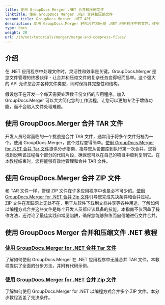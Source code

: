 ```yaml
---
title: 使用 GroupDocs Merger .NET 合并和压缩文件
linktitle: 使用 GroupDocs Merger .NET 合并和压缩文件
second_title: GroupDocs.Merger .NET API
description: 使用 GroupDocs.Merger 轻松合并和压缩 .NET 应用程序中的文件。逐步探索合并 TAR 和 ZIP 文件的教程。
type: docs
weight: 20
url: /zh/net/tutorials/merger/merge-and-compress-files/
---
```

## 介绍

在 .NET 应用程序中处理文件时，灵活性和效率是关键。GroupDocs.Merger 是您文件管理的终极伙伴 - 让合并和压缩文件的复杂任务变得轻而易举。这个强大的 API 允许您合并各种文件类型，同时保持其完整性和结构。

假设您正在开发一个每天需要处理数千份文档的应用程序。加入 GroupDocs.Merger 可以大大简化您的工作流程，让您可以更加专注于增值功能，而不会陷入文件处理难题。

## 使用 GroupDocs.Merger 合并 TAR 文件

开发人员经常面临的一个挑战是合并 TAR 文件，通常用于将多个文件归档为一个。使用 GroupDocs.Merger，这个过程变得简单。[使用 GroupDocs.Merger for .NET 合并 Tar 文件](./merge-tar-files/)提供分步指南，指导您从设置库到执行第一次合并。您将找到说明该过程每个部分的代码片段，确保您可以在自己的项目中顺利复制它。在本教程结束时，您将能够有效地管理和合并 TAR 文件。

## 使用 GroupDocs.Merger 合并 ZIP 文件

和 TAR 文件一样，管理 ZIP 文件在许多应用程序中也是必不可少的。[使用 GroupDocs.Merger for .NET 合并 Zip 文件](./merge-zip-files/)引导您完成先决条件和合并过程。ZIP 文件在互联网上无处不在，用于从软件下载到文档共享等各种用途。了解如何以编程方式合并这些文件是每个开发人员都应该具备的技能。本指南不仅涵盖了操作方法，还讨论了最佳实践和常见陷阱，确保您能够熟练而自信地进行文件合并。

## 使用 GroupDocs Merger 合并和压缩文件 .NET 教程
### [使用 GroupDocs.Merger for .NET 合并 Tar 文件](./merge-tar-files/)
了解如何使用 GroupDocs.Merger 在 .NET 应用程序中无缝合并 TAR 文件。本教程提供了全面的分步方法，并附有代码示例。
### [使用 GroupDocs.Merger for .NET 合并 Zip 文件](./merge-zip-files/)
了解如何使用 GroupDocs.Merger for .NET 以编程方式合并多个 ZIP 文件。本分步教程涵盖了先决条件。